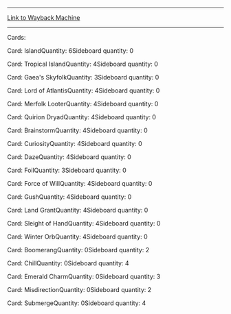 
---
[Link to Wayback Machine](https://web.archive.org/web/20151107080422/http://magic.wizards.com/en/articles/decks/alan-comer-turbo-dryad-miraclegro-2014-06-12)

[_metadata_:generator]:- "Drupal 7 (http://drupal.org)"
[_metadata_:node]:- "217641"
[_metadata_:publish_date]:- "2014-06-12"
[_metadata_:source]:- "article"
[_metadata_:title]:- "Alan Comer - Turbo Dryad (MiracleGro)"
[_metadata_:wayback_capture_timestamp]:- "2015-11-07 08:04:22"
[_metadata_:wayback_raw_url]:- "https://web.archive.org/web/20151107080422id_/http://magic.wizards.com/en/articles/decks/alan-comer-turbo-dryad-miraclegro-2014-06-12"
[_metadata_:wayback_url]:- "http://magic.wizards.com/en/articles/decks/alan-comer-turbo-dryad-miraclegro-2014-06-12"
---





Cards: 

Card: IslandQuantity: 6Sideboard quantity: 0 



Card: Tropical IslandQuantity: 4Sideboard quantity: 0 



Card: Gaea's SkyfolkQuantity: 3Sideboard quantity: 0 



Card: Lord of AtlantisQuantity: 4Sideboard quantity: 0 



Card: Merfolk LooterQuantity: 4Sideboard quantity: 0 



Card: Quirion DryadQuantity: 4Sideboard quantity: 0 



Card: BrainstormQuantity: 4Sideboard quantity: 0 



Card: CuriosityQuantity: 4Sideboard quantity: 0 



Card: DazeQuantity: 4Sideboard quantity: 0 



Card: FoilQuantity: 3Sideboard quantity: 0 



Card: Force of WillQuantity: 4Sideboard quantity: 0 



Card: GushQuantity: 4Sideboard quantity: 0 



Card: Land GrantQuantity: 4Sideboard quantity: 0 



Card: Sleight of HandQuantity: 4Sideboard quantity: 0 



Card: Winter OrbQuantity: 4Sideboard quantity: 0 



Card: BoomerangQuantity: 0Sideboard quantity: 2 



Card: ChillQuantity: 0Sideboard quantity: 4 



Card: Emerald CharmQuantity: 0Sideboard quantity: 3 



Card: MisdirectionQuantity: 0Sideboard quantity: 2 



Card: SubmergeQuantity: 0Sideboard quantity: 4 




 

 

